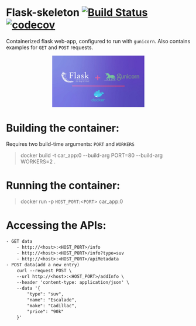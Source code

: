 # Flask-skeleton [![Build Status](https://travis-ci.org/AmeyRuikar/D-Flask.svg?branch=master)](https://travis-ci.org/AmeyRuikar/D-Flask) [![codecov](https://codecov.io/gh/AmeyRuikar/D-Flask/branch/master/graph/badge.svg)](https://codecov.io/gh/AmeyRuikar/D-Flask)
Containerized flask web-app, configured to run with `gunicorn`. Also contains examples for `GET` and `POST` requests. 

<p align="center">
    <img src="./docs/images/D-flask.jpeg" width="50%" style="display: block;">
</p>

# Building the container:
Requires two build-time arguments: `PORT` and `WORKERS`
> docker build -t car_app:0 --build-arg PORT=80 --build-arg WORKERS=2 .

# Running the container:
> docker run -p `HOST_PORT`:<`PORT`> car_app:0

# Accessing the APIs:
    - GET data   
        - http://<host>:<HOST_PORT>/info
        - http://<host>:<HOST_PORT>/info?type=suv
        - http://<host>:<HOST_PORT>/apiMetadata
    - POST data(add a new entry)
        curl --request POST \
        --url http://<host>:<HOST_PORT>/addInfo \
        --header 'content-type: application/json' \
        --data '{
            "type": "suv",
            "name": "Escalade",
            "make": "Cadillac",
            "price": "90k"
        }'
